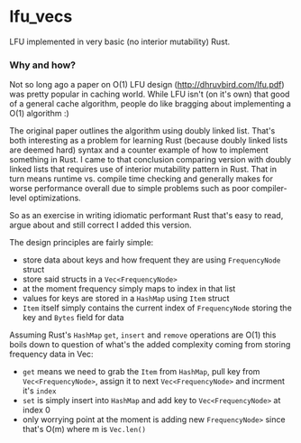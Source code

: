# lfu_vecs
LFU implemented in very basic (no interior mutability) Rust.

### Why and how?

Not so long ago a paper on O(1) LFU design (http://dhruvbird.com/lfu.pdf) was pretty popular in caching world. While LFU isn't (on it's own) that good of a general cache algorithm, people do like bragging about implementing a O(1) algorithm :)

The original paper outlines the algorithm using doubly linked list. That's both interesting as a problem for learning Rust (because doubly linked lists are deemed hard) syntax and a counter example of how to implement something in Rust. I came to that conclusion comparing version with doubly linked lists that requires use of interior mutability pattern in Rust. That in turn means runtime vs. compile time checking and generally makes for worse performance overall due to simple problems such as poor compiler-level optimizations.

So as an exercise in writing idiomatic performant Rust that's easy to read, argue about and still correct I added this version.

The design principles are fairly simple:
 
* store data about keys and how frequent they are using `FrequencyNode` struct
* store said structs in a `Vec<FrequencyNode>`
* at the moment frequency simply maps to index in that list 
* values for keys are stored in a `HashMap` using `Item` struct
* `Item` itself simply contains the current index of `FrequencyNode` storing the key and `Bytes` field for data

Assuming Rust's `HashMap` `get`, `insert` and `remove` operations are O(1) this boils down to question of what's the added complexity coming from storing frequency data in Vec<T>:
  
  * `get` means we need to grab the `Item` from `HashMap`, pull key from `Vec<FrequencyNode>`, assign it to next `Vec<FrequencyNode>` and incrment it's `index`
  * `set` is simply insert into `HashMap` and add key to `Vec<FrequencyNode>` at index 0
  * only worrying point at the moment is adding new `FrequencyNode>` since that's O(m) where m is `Vec.len()`
